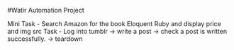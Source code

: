#Watir Automation Project

Mini Task - Search Amazon for the book Eloquent Ruby and display price and img src
Task - Log into tumblr -> write a post -> check a post is written successfully. -> teardown

